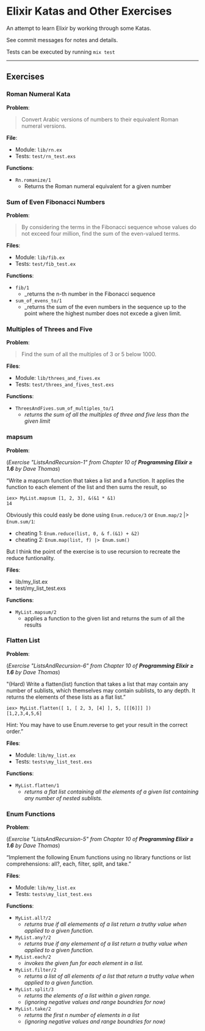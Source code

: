 # Elixir Katas and Other Exercises

An attempt to learn Elixir by working through some Katas.

See commit messages for notes and details.

Tests can be executed by running `mix test`

----

## Exercises

### Roman Numeral Kata

**Problem**: 

> Convert Arabic versions of numbers to their equivalent Roman numeral versions.

**File**:

* Module: `lib/rn.ex`
* Tests: `test/rn_test.exs`

**Functions**:

* `Rn.romanize/1`
    * Returns the Roman numeral equivalent for a given number

### Sum of Even Fibonacci Numbers

**Problem**:

> By considering the terms in the Fibonacci sequence whose values do not exceed four million, find the sum of the even-valued terms.

**Files**: 

* Module: `lib/fib.ex`
* Tests: `test/fib_test.ex`

**Functions**:

* `fib/1`
    * _returns the n-th number in the Fibonacci sequence
* `sum_of_evens_to/1`
    * _returns the sum of the even numbers in the sequence up to the point where the highest number does not excede a given limit.

### Multiples of Threes and Five

**Problem**: 

> Find the sum of all the multiples of 3 or 5 below 1000.

**Files**:

* Module: `lib/threes_and_fives.ex`
* Tests: `test/threes_and_fives_test.exs`

**Functions**:

* `ThreesAndFives.sum_of_multiples_to/1`
    * _returns the sum of all the multiples of three and five less than the given limit_

### mapsum

**Problem**: 

(_Exercise "ListsAndRecursion-1" from Chapter 10 of **Programming Elixir ≥ 1.6** by Dave Thomas_)

“Write a mapsum function that takes a list and a function. It
applies the function to each element of the list and then sums the
result, so​ 

    ​iex>​ MyList.mapsum [1, 2, 3], &(&1 * &1)​
    14

Obviously this could easly be done using `Enum.reduce/3` or `Enum.map/2` |> `Enum.sum/1`:

* cheating 1: `Enum.reduce(list, 0, & f.(&1) + &2)`
* cheating 2: `Enum.map(list, f) |> Enum.sum()`

But I think the point of the exercise is to use recursion to recreate the reduce funtionality.

**Files**:

* lib/my_list.ex
* test/my_list_test.exs

**Functions**:

* `MyList.mapsum/2`
    * applies a function to the given list and returns the sum of all the results


### Flatten List

**Problem**: 

(_Exercise "ListsAndRecursion-6" from Chapter 10 of **Programming Elixir ≥ 1.6** by Dave Thomas_)

"(Hard) Write a flatten(list) function that takes a list that may contain
any number of sublists, which themselves may contain sublists, to
any depth. It returns the elements of these lists as a flat list.”

    ​iex>​ MyList.flatten([ 1, [ 2, 3, [4] ], 5, [[[6]]] ])​
    [1,2,3,4,5,6]

Hint: You may have to use Enum.reverse to get your result in the
correct order.”

**Files**:

* Module: `lib/my_list.ex`
* Tests: `tests\my_list_test.exs`

**Functions**:

* `MyList.flatten/1`
    * _returns a flat list containing all the elements of a given list containing any number of nested sublists._


### Enum Functions

**Problem**: 

(_Exercise "ListsAndRecursion-5" from Chapter 10 of **Programming Elixir ≥ 1.6** by Dave Thomas_)

“Implement the following Enum functions using no library functions or
list comprehensions: all?, each, filter, split, and take.”

**Files**:

* Module: `lib/my_list.ex`
* Tests: `tests\my_list_test.exs`

**Functions**:

* `MyList.all?/2`
    * _returns true if all elemements of a list return a truthy value when applied to a given function._
* `MyList.any?/2`
    * _returns true if any elemement of a list return a truthy value when applied to a given function._
* `MyList.each/2`
    * _invokes the given fun for each element in a list._
* `MyList.filter/2`
    * _returns a list of all elements of a list that return a truthy value when applied to a given function._
* `MyList.split/3`
    * _returns the elements of a list within a given range._
    * _(ignoring negative values and range boundries for now)_
* `MyList.take/2`
    * _returns the first n number of elements in a list_
    * _(ignoring negative values and range boundries for now)_

